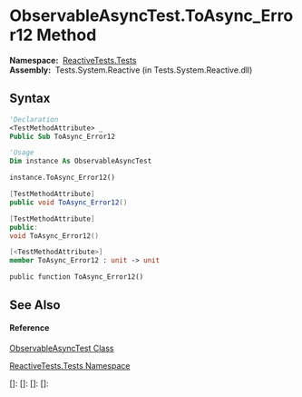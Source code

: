 # ObservableAsyncTest.ToAsync\_Error12 Method

**Namespace:**  [ReactiveTests.Tests](ReactiveTests.Tests\ReactiveTests.Tests.md)  
**Assembly:**  Tests.System.Reactive (in Tests.System.Reactive.dll)

## Syntax

```vb
'Declaration
<TestMethodAttribute> _
Public Sub ToAsync_Error12
```

```vb
'Usage
Dim instance As ObservableAsyncTest

instance.ToAsync_Error12()
```

```csharp
[TestMethodAttribute]
public void ToAsync_Error12()
```

```c++
[TestMethodAttribute]
public:
void ToAsync_Error12()
```

```fsharp
[<TestMethodAttribute>]
member ToAsync_Error12 : unit -> unit 
```

```jscript
public function ToAsync_Error12()
```

## See Also

#### Reference

[ObservableAsyncTest Class](ObservableAsyncTest\ObservableAsyncTest.md)

[ReactiveTests.Tests Namespace](ReactiveTests.Tests\ReactiveTests.Tests.md)

[]: 
[]: 
[]: 
[]: 